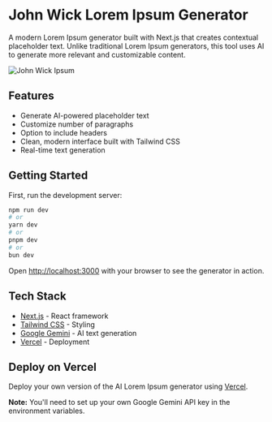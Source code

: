 # John Wick Lorem Ipsum Generator

A modern Lorem Ipsum generator built with Next.js that creates contextual placeholder text. Unlike traditional Lorem Ipsum generators, this tool uses AI to generate more relevant and customizable content.

![John Wick Ipsum](https://res.cloudinary.com/moyadev/image/upload/v1730205958/sena/wick2_qprfen.png)

## Features

- Generate AI-powered placeholder text
- Customize number of paragraphs
- Option to include headers
- Clean, modern interface built with Tailwind CSS
- Real-time text generation

## Getting Started

First, run the development server:

```bash
npm run dev
# or
yarn dev
# or
pnpm dev
# or
bun dev
```

Open [http://localhost:3000](http://localhost:3000) with your browser to see the generator in action.

## Tech Stack

- [Next.js](https://nextjs.org) - React framework
- [Tailwind CSS](https://tailwindcss.com) - Styling
- [Google Gemini](https://ai.google.dev/) - AI text generation
- [Vercel](https://vercel.com) - Deployment

## Deploy on Vercel

Deploy your own version of the AI Lorem Ipsum generator using [Vercel](https://vercel.com/new?utm_medium=default-template&filter=next.js&utm_source=create-next-app&utm_campaign=create-next-app-readme).

**Note:** You'll need to set up your own Google Gemini API key in the environment variables.
